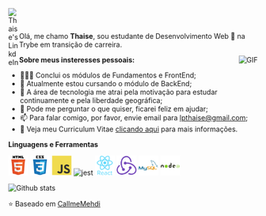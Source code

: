 <a href="https://www.linkedin.com/in/sancierthaise/">
  <img align="left" alt="Thaise's LinkdeIn" width="22px" src="https://cdn.jsdelivr.net/npm/simple-icons@v3/icons/linkedin.svg" />
</a>

<br />
<br />

Olá, me chamo **Thaise**, sou estudante de Desenvolvimento Web 🚀 na Trybe em transição de carreira.

  <img align="right" alt="GIF" src="https://i.pinimg.com/originals/e4/26/70/e426702edf874b181aced1e2fa5c6cde.gif" />

**Sobre meus insteresses pessoais:**

- 👨🏽‍💻 Conclui os módulos de Fundamentos e FrontEnd;
- 🌱 Atualmente estou cursando o módulo de BackEnd; 
- 🤔 A área de tecnologia me atrai pela motivação para estudar continuamente e pela liberdade geográfica;
- 💬 Pode me perguntar o que quiser, ficarei feliz em ajudar;
- 📫 Para falar comigo, por favor, envie email para lpthaise@gmail.com;
- 📝 Veja meu Curriculum Vitae <a href="https://github.com/ARRUMAR_URL" target="_blank">clicando aqui</a> para mais informações.


**Linguagens e Ferramentas**  

<p align="left">
  <img src="https://raw.githubusercontent.com/devicons/devicon/master/icons/html5/html5-original-wordmark.svg" alt="html5" width="40" height="40"/> 
  <img src="https://raw.githubusercontent.com/devicons/devicon/master/icons/css3/css3-original-wordmark.svg" alt="css3" width="40" height="40"/> 
  <img src="https://raw.githubusercontent.com/devicons/devicon/master/icons/javascript/javascript-original.svg" alt="javascript" width="40" height="40"/> 
  <img src="https://www.learnstorybook.com/intro-to-storybook/logo-jest.png" alt="jest" width="40" height="40" />
  <img src="https://raw.githubusercontent.com/devicons/devicon/master/icons/react/react-original-wordmark.svg" alt="react" width="40" height="40"/> 
  <img src="https://raw.githubusercontent.com/devicons/devicon/master/icons/redux/redux-original.svg" alt="redux" width="40" height="40"/> 
  <img src="https://raw.githubusercontent.com/devicons/devicon/master/icons/mysql/mysql-original-wordmark.svg" alt="mysql" width="40" height="40"/> 
  <img src="https://raw.githubusercontent.com/devicons/devicon/master/icons/nodejs/nodejs-original-wordmark.svg" alt="nodejs" width="40" height="40"/> 
</p>

![Github stats](https://github-readme-stats.vercel.app/api?username=ThaiseSancier&show_icons=true&hide_border=true)

⭐️ Baseado em [CallmeMehdi](https://github.com/CallmeMehdi)
